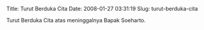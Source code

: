 Title: Turut Berduka Cita
Date: 2008-01-27 03:31:19
Slug: turut-berduka-cita

Turut Berduka Cita atas meninggalnya Bapak Soeharto.